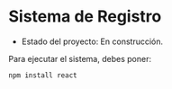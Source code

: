 <h1> Sistema de Registro </h1>

- Estado del proyecto: En construcción. 

Para ejecutar el sistema, debes poner:

```npm install react``` 
